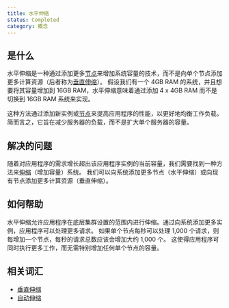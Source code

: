 ```yaml
---
title: 水平伸缩
status: Completed
category: 概念
---
```


## 是什么

水平伸缩是一种通过添加更多[节点](/nodes/)来增加系统容量的技术，而不是向单个节点添加更多计算资源（后者称为[垂直伸缩](/zh-cn/vertical_scaling/)）。
假设我们有一个 4GB RAM 的系统，并且想要将其容量增加到 16GB RAM，水平伸缩意味着通过添加 4 x 4GB RAM 而不是切换到 16GB RAM 系统来实现。

这种方法通过添加新实例或[节点](/nodes/)来提高应用程序的性能，以更好地均衡工作负载。
简而言之，它旨在减少服务器的负载，而不是扩大单个服务器的容量。

## 解决的问题

随着对应用程序的需求增长超出该应用程序实例的当前容量，我们需要找到一种方法来[伸缩](/zh-cn/scalability/)（增加容量）系统。
我们可以向系统添加更多节点（水平伸缩）或向现有节点添加更多计算资源（垂直伸缩）。

## 如何帮助

水平伸缩允许应用程序在底层集群设置的范围内进行伸缩。通过向系统添加更多实例，应用程序可以处理更多请求。
如果单个节点每秒可以处理 1,000 个请求，则每增加一个节点，每秒的请求总数应该会增加大约 1,000 个。
这使得应用程序可同时执行更多工作，而无需特别增加任何单个节点的容量。

## 相关词汇

* [垂直伸缩](/zh-cn/vertical_scaling/)
* [自动伸缩](/zh-cn/auto_scaling/)
